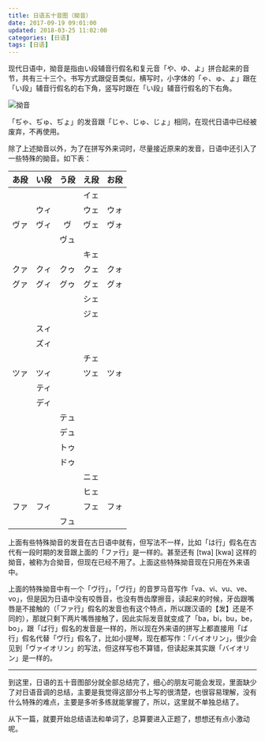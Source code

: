 ```yaml
---
title: 日语五十音图（拗音）
date: 2017-09-19 09:01:00
updated: 2018-03-25 11:02:00
categories: [日语]
tags: [日语]
---
```

现代日语中，拗音是指由い段辅音行假名和复元音「や、ゆ、よ」拼合起来的音节，共有三十三个。书写方式跟促音类似，横写时，小字体的「ゃ、ゅ、ょ」跟在「い段」辅音行假名的右下角，竖写时跟在「い段」辅音行假名的下右角。

![拗音](youoon.png)

「ぢゃ、ぢゅ、ぢょ」的发音跟「じゃ、じゅ、じょ」相同，在现代日语中已经被废弃，不再使用。
<!--more-->

除了上述拗音以外，为了在拼写外来词时，尽量接近原来的发音，日语中还引入了一些特殊的拗音。如下表：

| あ段 | い段 | う段 | え段 | お段 |
|:----:|:----:|:----:|:----:|:----:|
|      |      |      | イェ |      |
|      | ウィ |      | ウェ | ウォ |
| ヴァ | ヴィ |  ヴ  | ヴェ | ヴォ |
|      |      | ヴュ |      |      |
|      |      |      | キェ |      |
| クァ | クィ | クゥ | クェ | クォ |
| グァ | グィ | グゥ | グェ | グォ |
|      |      |      | シェ |      |
|      |      |      | ジェ |      |
|      | スィ |      |      |      |
|      | ズィ |      |      |      |
|      |      |      | チェ |      |
| ツァ | ツィ |      | ツェ | ツォ |
|      | ティ |      |      |      |
|      | ディ |      |      |      |
|      |      | テュ |      |      |
|      |      | デュ |      |      |
|      |      | トゥ |      |      |
|      |      | ドゥ |      |      |
|      |      |      | ニェ |      |
|      |      |      | ヒェ |      |
| ファ | フィ |      | フェ | フォ |
|      |      | フュ |      |      |

上面有些特殊拗音的发音在古日语中就有，但写法不一样，比如「は行」假名在古代有一段时期的发音跟上面的「ファ行」是一样的。甚至还有 [twa] [kwa] 这样的拗音，被称为合拗音，但现在已经不用了。上面这些特殊拗音现在只用在外来语中。

上面的特殊拗音中有一个「ヴ行」，「ヴ行」的音罗马音写作「va、vi、vu、ve、vo」，但是因为日语中没有咬唇音，也没有唇齿摩擦音，读起来的时候，牙齿跟嘴唇是不接触的（「ファ行」假名的发音也有这个特点，所以跟汉语的【发】还是不同的），那就只剩下两片嘴唇接触了，因此实际发音就变成了「ba，bi，bu，be，bo」，跟「ば行」假名的发音是一样的，所以现在外来语的拼写上都直接用「ば行」假名代替「ヴ行」假名了，比如小提琴，现在都写作：「バイオリン」，很少会见到「ヴァイオリン」的写法，但这样写也不算错，但读起来其实跟「バイオリン」是一样的。

---

到这里，日语的五十音图部分就全部总结完了，细心的朋友可能会发现，里面缺少了对日语音调的总结，主要是我觉得这部分书上写的很清楚，也很容易理解，没有什么特殊的难点，主要是多听多练就能掌握了，所以，这里就不单独总结了。

从下一篇，就要开始总结语法和单词了，总算要进入正题了，想想还有点小激动呢。